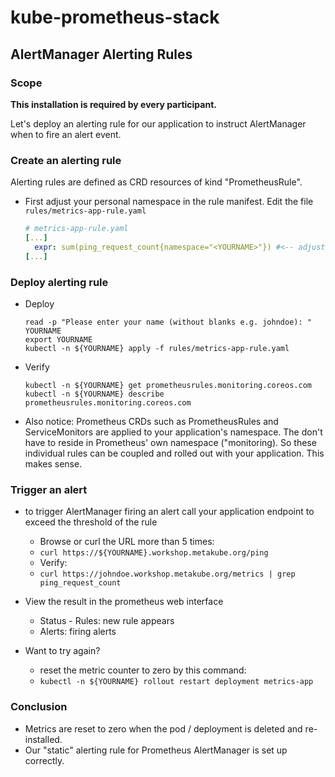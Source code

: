 # kube-prometheus-stack

## AlertManager Alerting Rules

### Scope

**This installation is required by every participant.**

Let's deploy an alerting rule for our application to instruct AlertManager
when to fire an alert event.

### Create an alerting rule

Alerting rules are defined as CRD resources of kind "PrometheusRule".

* First adjust your personal namespace in the rule manifest. Edit the file `rules/metrics-app-rule.yaml`

  ```yaml
  # metrics-app-rule.yaml
  [...]
    expr: sum(ping_request_count{namespace="<YOURNAME>"}) #<-- adjust your namespace
  [...] 
  ```

### Deploy alerting rule

* Deploy

  ```shell
  read -p "Please enter your name (without blanks e.g. johndoe): " YOURNAME
  export YOURNAME
  kubectl -n ${YOURNAME} apply -f rules/metrics-app-rule.yaml
  ``` 

* Verify

  ```shell
  kubectl -n ${YOURNAME} get prometheusrules.monitoring.coreos.com
  kubectl -n ${YOURNAME} describe prometheusrules.monitoring.coreos.com
  ```

* Also notice: Prometheus CRDs such as PrometheusRules and ServiceMonitors are applied to your application's namespace.
The don't have to reside in Prometheus' own namespace ("monitoring).
So these individual rules can be coupled and rolled out with your application. This makes sense.

### Trigger an alert

* to trigger AlertManager firing an alert call your application endpoint to exceed the threshold of the rule
  * Browse or curl the URL more than 5 times:
  * `curl https://${YOURNAME}.workshop.metakube.org/ping`
  * Verify:
  * `curl https://johndoe.workshop.metakube.org/metrics | grep ping_request_count`

* View the result in the prometheus web interface
  * Status - Rules: new rule appears
  * Alerts: firing alerts

* Want to try again?
  * reset the metric counter to zero by this command:
  * `kubectl -n ${YOURNAME} rollout restart deployment metrics-app`

### Conclusion

* Metrics are reset to zero when the pod / deployment is deleted and re-installed.
* Our "static" alerting rule for Prometheus AlertManager is set up correctly.
